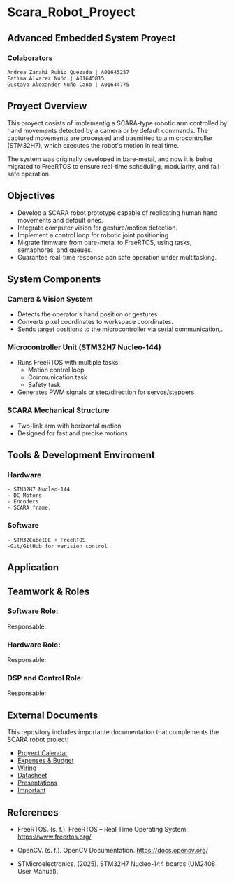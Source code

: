 # Scara_Robot_Proyect
## Advanced Embedded System Proyect 

### Colaborators 
    Andrea Zarahi Rubio Quezada | A01645257
    Fatima Alvarez Nuño | A01645815
    Gustavo Alexander Nuño Cano | A01644775

## Proyect Overview 
This proyect cosists of implementig a SCARA-type robotic arm controlled by hand movements detected by a camera or by default commands. The captured movements are processed and trasmitted to a microcontroller (STM32H7), which executes the robot's motion in real time.

The system was originally developed in bare-metal, and now it is being migrated to FreeRTOS to ensure real-time scheduling, modularity, and fail-safe operation. 

## Objectives
- Develop a SCARA robot prototype capable of replicating human hand movements and default ones. 
- Integrate computer vision for gesture/motion detection.
- Implement a control loop for robotic joint positioning 
- Migrate firmware from bare-metal to FreeRTOS, using tasks, semaphores, and queues.
- Guarantee real-time response adn safe operation under multitasking.

## System Components 
### Camera & Vision System 
- Detects the operator's hand position or gestures
- Converts pixel coordinates to workspace coordinates.
- Sends target positions to the microcontroller via serial communication,.
### Microcontroller Unit (STM32H7 Nucleo-144)
- Runs FreeRTOS with multiple tasks:
    - Motion control loop 
    - Communication task
    - Safety task
- Generates PWM signals or step/direction for servos/steppers
### SCARA Mechanical Structure
- Two-link arm with horizontal motion
- Designed for fast and precise motions

## Tools & Development Enviroment
### Hardware
    - STM32H7 Nucleo-144 
    - DC Motors
    - Encoders
    - SCARA frame.
### Software
    - STM32CubeIDE + FreeRTOS
    -Git/GitHub for verision control

## Application

## Teamwork & Roles 
### Software Role:
Responsable:

### Hardware Role:
Responsable: 

### DSP and Control Role:
Responsable:


## External Documents 
This repository includes importante documentation that complements the SCARA robot project:
- [Proyect Calendar](docs/Calendar/README.md)
- [Expenses & Budget](docs/Expenses/README.md)
- [Wiring](docs/Wiring/README.md)
- [Datasheet](docs/Datasheets/README.md)
- [Presentations](docs/Presentations/README.md)
- [Important](docs/Importants/README.md)

## References
- FreeRTOS. (s. f.). FreeRTOS – Real Time Operating System. https://www.freertos.org/

- OpenCV. (s. f.). OpenCV Documentation. https://docs.opencv.org/

- STMicroelectronics. (2025). STM32H7 Nucleo-144 boards (UM2408 User Manual).
